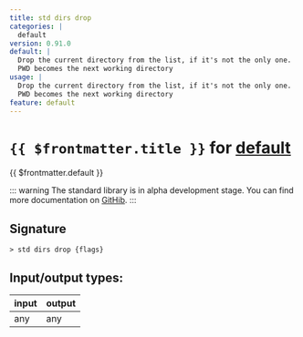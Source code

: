 ```yaml
---
title: std dirs drop
categories: |
  default
version: 0.91.0
default: |
  Drop the current directory from the list, if it's not the only one.
  PWD becomes the next working directory
usage: |
  Drop the current directory from the list, if it's not the only one.
  PWD becomes the next working directory
feature: default
---
```

<!-- This file is automatically generated. Please edit the command in https://github.com/nushell/nushell instead. -->

# `{{ $frontmatter.title }}` for [default](/commands/categories/default.md)

<div class='command-title'>{{ $frontmatter.default }}</div>


::: warning
The standard library is in alpha development stage. You can find more documentation on [GitHib](https://github.com/nushell/nushell/tree/main/crates/nu-std).
:::
## Signature

```> std dirs drop {flags} ```


## Input/output types:

| input | output |
| ----- | ------ |
| any   | any    |
